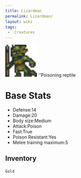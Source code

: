 ```yaml
---
title: Lizardman
permalink: Lizardman/
layout: wiki
tags:
 -  Creatures
---
```


<img src="lizardman.png" title="fig:lizardman.png" alt="lizardman.png" width="100" />
''Poisoning reptile

Base Stats
==========

-   Defense:14
-   Damage:20
-   Body size:Medium
-   Attack:Poison
-   Fast:True
-   Poison Resistant:Yes
-   Melee training maximum:5

Inventory
---------

`Gold`
